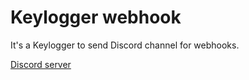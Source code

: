 # Keylogger webhook

It's a Keylogger to send Discord channel for webhooks.

[Discord server](discord.gg/SNdujtSVP)
